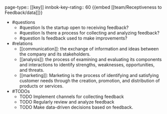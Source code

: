 page-type:: [[key]]
innbok-key-rating:: 60
{{embed [[team/Receptiveness to Feedback/data]]}}
- #questions
  - #question Is the startup open to receiving feedback?
  - #question Is there a process for collecting and analyzing feedback?
  - #question Is feedback used to make improvements?
- #relations
  - [[communication]]: the exchange of information and ideas between the company and its stakeholders.
  - [[analysis]]: the process of examining and evaluating its components and interactions to identify strengths, weaknesses, opportunities, and threats.
  - [[marketing]]: Marketing is the process of identifying and satisfying customer needs through the creation, promotion, and distribution of products or services.
- #TODOs
  - TODO Implement channels for collecting feedback
  - TODO  Regularly review and analyze feedback
  - TODO  Make data-driven decisions based on feedback.



